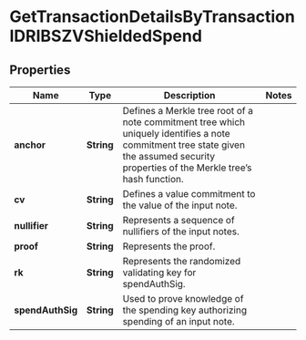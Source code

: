

# GetTransactionDetailsByTransactionIDRIBSZVShieldedSpend


## Properties

| Name | Type | Description | Notes |
|------------ | ------------- | ------------- | -------------|
|**anchor** | **String** | Defines a Merkle tree root of a note commitment tree which uniquely identifies a note commitment tree state given the assumed security properties of the Merkle tree’s  hash function. |  |
|**cv** | **String** | Defines a value commitment to the value of the input note. |  |
|**nullifier** | **String** | Represents a sequence of nullifiers of the input notes. |  |
|**proof** | **String** | Represents the proof. |  |
|**rk** | **String** | Represents the randomized validating key for spendAuthSig. |  |
|**spendAuthSig** | **String** | Used to prove knowledge of the spending key authorizing spending of an input note. |  |



